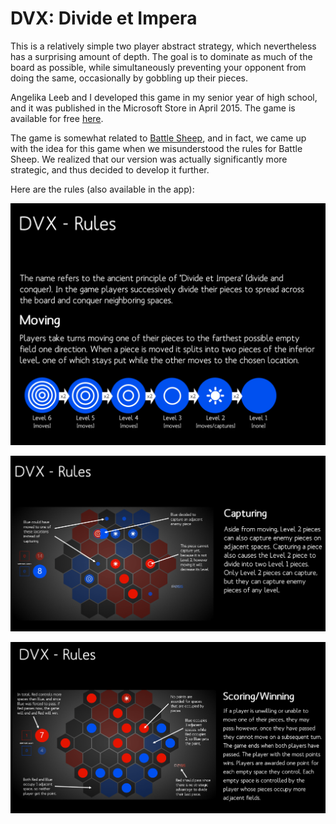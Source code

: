 # DVX: Divide et Impera

This is a relatively simple two player abstract strategy, which nevertheless has a surprising amount of depth. The goal is to dominate as much of the board as possible, while simultaneously preventing your opponent from doing the same, occasionally by gobbling up their pieces.

Angelika Leeb and I developed this game in my senior year of high school, and it was published in the Microsoft Store in April 2015. The game is available for free [here](https://www.microsoft.com/store/productid/9NBLGGGZ4XQ7).

The game is somewhat related to [Battle Sheep](https://boardgamegeek.com/boardgame/54137/battle-sheep), and in fact, we came up with the idea for this game when we misunderstood the rules for Battle Sheep. We realized that our version was actually significantly more strategic, and thus decided to develop it further.

Here are the rules (also available in the app):

![DVX Rules Page 1](rules-page1.png)

![DVX Rules Page 2](rules-page2.png)

![DVX Rules Page 3](rules-page3.png)


